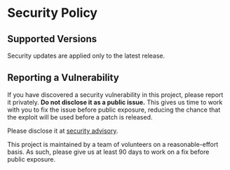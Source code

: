 # Security Policy

## Supported Versions

Security updates are applied only to the latest release.

## Reporting a Vulnerability

If you have discovered a security vulnerability in this project, please report it privately. **Do not disclose it as a public issue.** This gives us time to work with you to fix the issue before public exposure, reducing the chance that the exploit will be used before a patch is released.

Please disclose it at [security advisory](https://github.com/go-ole/go-ole/security/advisories/new).

This project is maintained by a team of volunteers on a reasonable-effort basis. As such, please give us at least 90 days to work on a fix before public exposure.
